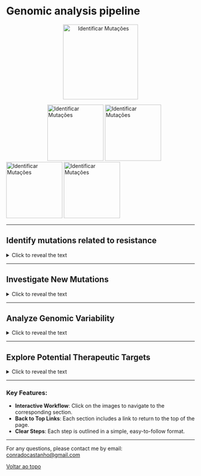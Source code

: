 # Genomic analysis pipeline
<p align="center">
  <a href="#identificar-mutações-relacionadas-à-resistência">
    <img src="https://raw.githubusercontent.com/mdcbalboni/Conrado/main/imagem/0.png" alt="Identificar Mutações" width="200">
  </a>
</p>

&nbsp;&nbsp;&nbsp;&nbsp;&nbsp;&nbsp;&nbsp;&nbsp;&nbsp;&nbsp;&nbsp;&nbsp;&nbsp;&nbsp;&nbsp;&nbsp;&nbsp;&nbsp;&nbsp;&nbsp;&nbsp;&nbsp;&nbsp;&nbsp;&nbsp;&nbsp;&nbsp;&nbsp;[<img src="https://raw.githubusercontent.com/mdcbalboni/Conrado/main/imagem/1.png" alt="Identificar Mutações" width="150">](#identify-mutations-related-to-resistance)
[<img src="https://raw.githubusercontent.com/mdcbalboni/Conrado/main/imagem/2.png" alt="Identificar Mutações" width="150">](#Investigate-New-Mutations)
[<img src="https://raw.githubusercontent.com/mdcbalboni/Conrado/main/imagem/3.png" alt="Identificar Mutações" width="150">](#Analyze-Genomic-Variability)
[<img src="https://raw.githubusercontent.com/mdcbalboni/Conrado/main/imagem/4.png" alt="Identificar Mutações" width="150">](#Explore-Potential-Therapeutic-Targets)


---

  ## Identify mutations related to resistance
  
  <details>
   <summary>Click to reveal the text</summary>

    
1. Check the quality of FASTQ files
2. Remove low-quality reads
3. Remove duplicates
4. Map against the H37Rv genome or perform De Novo assembly
5. Variant calling (SNPs and indels)
6. Classify resistance-related mutations
7. Compare with phenotypic data for validation
   
[<img src="https://raw.githubusercontent.com/mdcbalboni/Conrado/main/imagem/1_1.png" alt="Identificar Mutações" width="1000">](#explorar-alvos-terapêuticos-potenciais)

[Back to top](#genomic-analysis-pipeline)

</details>




---

## Investigate New Mutations

  
  <details>
    <summary>Click to reveal the text</summary>
    

1. Check the quality of FASTQ files
2. Remove low-quality reads
3. Remove duplicates
4. Map against the H37Rv genome or perform De Novo assembly
5. Variant calling (SNPs and indels)
6. Identify variants not listed in databases
7. Associate with specific genes


[<img src="https://raw.githubusercontent.com/mdcbalboni/Conrado/main/imagem/2_1.png" alt="Identificar Mutações" width="1000">](#explorar-alvos-terapêuticos-potenciais)

[Voltar ao topo](#genomic-analysis-pipeline)

</details>


---

## Analyze Genomic Variability

  
  <details>
    <summary>Click to reveal the text</summary>
    

1. Check the quality of FASTQ files
2. Remove low-quality reads
3. Remove duplicates
4. Map against the H37Rv genome or perform De Novo assembly
5. Phylogenetic analysis
6. Build phylogenetic trees
7. Genome comparison
8. Analysis of conserved and convergent regions

[<img src="https://raw.githubusercontent.com/mdcbalboni/Conrado/main/imagem/3_1.png" alt="Identificar Mutações" width="1000">](#explorar-alvos-terapêuticos-potenciais)
[Voltar ao topo](#genomic-analysis-pipeline)

</details>

---

## Explore Potential Therapeutic Targets

  
  <details>
    <summary>Click to reveal the text</summary>
    
1. Check the quality of FASTQ files
2. Remove low-quality reads
3. Remove duplicates
4. Map against the H37Rv genome or perform De Novo assembly
5. Identification of specific genes
6. Structural protein modeling
7. Virtual screening
8. Simulate interaction with drugs

 [<img src="https://raw.githubusercontent.com/mdcbalboni/Conrado/main/imagem/4_1.png" alt="Identificar Mutações" width="1000">](#explorar-alvos-terapêuticos-potenciais)
 
[Voltar ao topo](#genomic-analysis-pipeline)

</details>


---

### Key Features:
- **Interactive Workflow**: Click on the images to navigate to the corresponding section.
- **Back to Top Links**: Each section includes a link to return to the top of the page.
- **Clear Steps**: Each step is outlined in a simple, easy-to-follow format.

---

For any questions, please contact me by email: conradocastanho@gmail.com

[Voltar ao topo](#genomic-analysis-pipeline)
